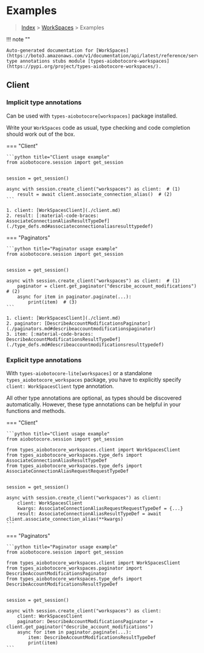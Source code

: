 # Examples

> [Index](../README.md) > [WorkSpaces](./README.md) > Examples

!!! note ""

    Auto-generated documentation for [WorkSpaces](https://boto3.amazonaws.com/v1/documentation/api/latest/reference/services/workspaces.html#WorkSpaces)
    type annotations stubs module [types-aiobotocore-workspaces](https://pypi.org/project/types-aiobotocore-workspaces/).

## Client

### Implicit type annotations

Can be used with `types-aiobotocore[workspaces]` package installed.

Write your `WorkSpaces` code as usual,
type checking and code completion should work out of the box.



=== "Client"

    ```python title="Client usage example"
    from aiobotocore.session import get_session


    session = get_session()

    async with session.create_client("workspaces") as client:  # (1)
        result = await client.associate_connection_alias()  # (2)
    ```

    1. client: [WorkSpacesClient](./client.md)
    2. result: [:material-code-braces: AssociateConnectionAliasResultTypeDef](./type_defs.md#associateconnectionaliasresulttypedef) 



=== "Paginators"

    ```python title="Paginator usage example"
    from aiobotocore.session import get_session


    session = get_session()

    async with session.create_client("workspaces") as client:  # (1)
        paginator = client.get_paginator("describe_account_modifications")  # (2)
        async for item in paginator.paginate(...):
            print(item)  # (3)
    ```

    1. client: [WorkSpacesClient](./client.md)
    2. paginator: [DescribeAccountModificationsPaginator](./paginators.md#describeaccountmodificationspaginator)
    3. item: [:material-code-braces: DescribeAccountModificationsResultTypeDef](./type_defs.md#describeaccountmodificationsresulttypedef) 




### Explicit type annotations

With `types-aiobotocore-lite[workspaces]`
or a standalone `types_aiobotocore_workspaces` package, you have to explicitly specify
`client: WorkSpacesClient` type annotation.

All other type annotations are optional, as types should be discovered automatically.
However, these type annotations can be helpful in your functions and methods.


=== "Client"

    ```python title="Client usage example"
    from aiobotocore.session import get_session

    from types_aiobotocore_workspaces.client import WorkSpacesClient
    from types_aiobotocore_workspaces.type_defs import AssociateConnectionAliasResultTypeDef
    from types_aiobotocore_workspaces.type_defs import AssociateConnectionAliasRequestRequestTypeDef


    session = get_session()

    async with session.create_client("workspaces") as client:
        client: WorkSpacesClient
        kwargs: AssociateConnectionAliasRequestRequestTypeDef = {...}
        result: AssociateConnectionAliasResultTypeDef = await client.associate_connection_alias(**kwargs)
    ```



=== "Paginators"

    ```python title="Paginator usage example"
    from aiobotocore.session import get_session

    from types_aiobotocore_workspaces.client import WorkSpacesClient
    from types_aiobotocore_workspaces.paginator import DescribeAccountModificationsPaginator
    from types_aiobotocore_workspaces.type_defs import DescribeAccountModificationsResultTypeDef


    session = get_session()

    async with session.create_client("workspaces") as client:
        client: WorkSpacesClient
        paginator: DescribeAccountModificationsPaginator = client.get_paginator("describe_account_modifications")
        async for item in paginator.paginate(...):
            item: DescribeAccountModificationsResultTypeDef
            print(item)
    ```


